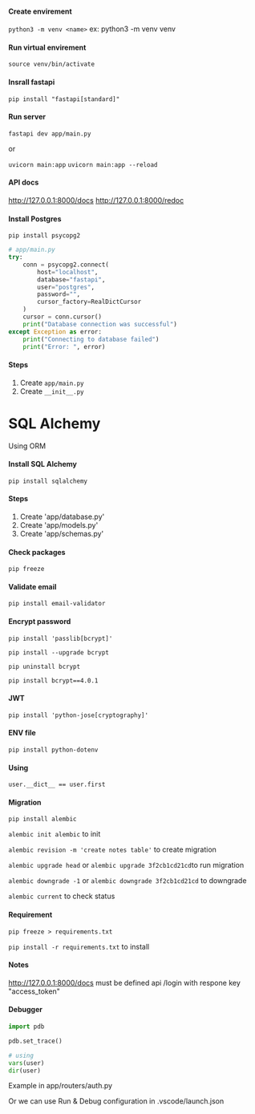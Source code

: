 #### Create envirement

`python3 -m venv <name>`
ex: python3 -m venv venv

#### Run virtual envirement

`source venv/bin/activate`

#### Insrall fastapi

`pip install "fastapi[standard]"`

#### Run server

`fastapi dev app/main.py`

or

`uvicorn main:app`
`uvicorn main:app --reload`

#### API docs

http://127.0.0.1:8000/docs
http://127.0.0.1:8000/redoc

#### Install Postgres

`pip install psycopg2`

```python
# app/main.py
try:
    conn = psycopg2.connect(
        host="localhost",
        database="fastapi",
        user="postgres",
        password="",
        cursor_factory=RealDictCursor
    )
    cursor = conn.cursor()
    print("Database connection was successful")
except Exception as error:
    print("Connecting to database failed")
    print("Error: ", error)
```

#### Steps

1. Create `app/main.py`
2. Create `__init__.py`

# SQL Alchemy

Using ORM

#### Install SQL Alchemy

`pip install sqlalchemy`

#### Steps

1. Create 'app/database.py'
2. Create 'app/models.py'
3. Create 'app/schemas.py'

#### Check packages

`pip freeze`

#### Validate email

`pip install email-validator`

#### Encrypt password

`pip install 'passlib[bcrypt]'`

`pip install --upgrade bcrypt`

`pip uninstall bcrypt`

`pip install bcrypt==4.0.1`

#### JWT

`pip install 'python-jose[cryptography]'`

#### ENV file

`pip install python-dotenv`

#### Using

`user.__dict__ == user.first`

#### Migration

`pip install alembic`

`alembic init alembic` to init

`alembic revision -m 'create notes table'` to create migration

`alembic upgrade head` or `alembic upgrade 3f2cb1cd21cd`to run migration

`alembic downgrade -1` or `alembic downgrade 3f2cb1cd21cd` to downgrade

`alembic current` to check status

#### Requirement

`pip freeze > requirements.txt`

`pip install -r requirements.txt` to install

#### Notes

http://127.0.0.1:8000/docs must be defined api /login with respone key "access_token"

#### Debugger

```python
import pdb

pdb.set_trace()

# using
vars(user)
dir(user)
```

Example in app/routers/auth.py

Or we can use Run & Debug configuration in .vscode/launch.json
